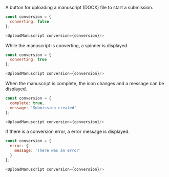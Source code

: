 A button for uploading a manuscript (DOCX) file to start a submission.

```js
const conversion = {
  converting: false
};

<UploadManuscript conversion={conversion}/>
```

While the manuscript is converting, a spinner is displayed.

```js
const conversion = {
  converting: true
};

<UploadManuscript conversion={conversion}/>
```

When the manuscript is complete, the icon changes and a message can be displayed.

```js
const conversion = {
  complete: true,
  message: 'Submission created'
};

<UploadManuscript conversion={conversion}/>
```

If there is a conversion error, a error message is displayed.

```js
const conversion = {
  error: {
    message: 'There was an error'
  }
};

<UploadManuscript conversion={conversion}/>
```
